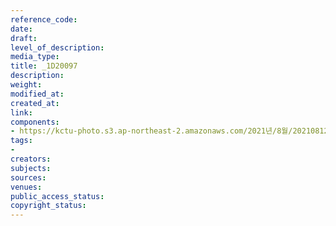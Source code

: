 ```yaml
---
reference_code: 
date: 
draft: 
level_of_description: 
media_type: 
title: _1D20097
description: 
weight: 
modified_at: 
created_at: 
link: 
components:
- https://kctu-photo.s3.ap-northeast-2.amazonaws.com/2021년/8월/20210812_코로나19+방역대책+진단+토론회/_1D20097.jpg
tags:
- 
creators: 
subjects: 
sources: 
venues: 
public_access_status: 
copyright_status: 
---
```

